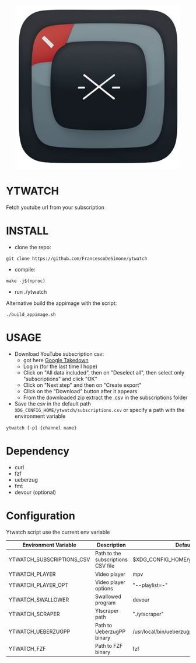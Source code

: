 <div align="center">
  <img src="./ytwatch.png" width="450" />
</div>

# YTWATCH

Fetch youtube url from your subscription

# INSTALL

 - clone the repo:

  ```
  git clone https://github.com/FrancescoDeSimone/ytwatch
  ```

 - compile:

  ```
  make -j$(nproc)
  ```
- run ./ytwatch

Alternative build the appimage with the script:
```
./build_appimage.sh
```

# USAGE

 - Download YouTube subscription csv:
   - got here [Google Takedown](https://takeout.google.com/takeout/custom/youtube)
   - Log in (for the last time I hope)
   - Click on "All data included", then on "Deselect all", then select only "subscriptions" and click "OK"
   - Click on "Next step" and then on "Create export"
   - Click on the "Download" button after it appears
   - From the downloaded zip extract the .csv in the subscriptions folder
 - Save the csv in the default path ```XDG_CONFIG_HOME/ytwatch/subscriptions.csv``` or specify a path with the environment variable

  ```ytwatch [-p] {channel name}```

# Dependency

* curl
* fzf
* ueberzug
* fmt
* devour (optional)

# Configuration

Ytwatch script use the current env variable

|Environment Variable|Description|Default Value
---------------------|-----------|------------
|YTWATCH_SUBSCRIPTIONS_CSV|Path to the subscriptions CSV file|$XDG_CONFIG_HOME/ytwatch/subscriptions.csv
|YTWATCH_PLAYER|Video player|mpv
|YTWATCH_PLAYER_OPT|Video player options|"--playlist=-"
|YTWATCH_SWALLOWER|Swallowed program|	devour
|YTWATCH_SCRAPER|Ytscraper path|	"./ytscraper"
|YTWATCH_UEBERZUGPP|Path to UeberzugPP binary|	/usr/local/bin/ueberzugpp
|YTWATCH_FZF|Path to FZF binary|	fzf
